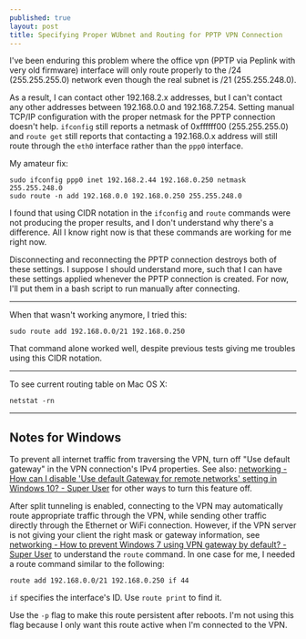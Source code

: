 ```yaml
---
published: true
layout: post
title: Specifying Proper WUbnet and Routing for PPTP VPN Connection
---
```




I've been enduring this problem where the office vpn (PPTP via Peplink with very old firmware) interface will only route properly to the /24 (255.255.255.0) network even though the real subnet is /21 (255.255.248.0).

As a result, I can contact other 192.168.2.x addresses, but I can't contact any other addresses between 192.168.0.0 and 192.168.7.254. Setting manual TCP/IP configuration with the proper netmask for the PPTP connection doesn't help. `ifconfig` still reports a netmask of 0xffffff00 (255.255.255.0) and `route get` still reports that contacting a 192.168.0.x address will still route through the `eth0` interface rather than the `ppp0` interface.

My amateur fix:

```
sudo ifconfig ppp0 inet 192.168.2.44 192.168.0.250 netmask 255.255.248.0
sudo route -n add 192.168.0.0 192.168.0.250 255.255.248.0
```

I found that using CIDR notation in the `ifconfig` and `route` commands were not producing the proper results, and I don't understand why there's a difference. All I know right now is that these commands are working for me right now.

Disconnecting and reconnecting the PPTP connection destroys both of these settings. I suppose I should understand more, such that I can have these settings applied whenever the PPTP connection is created. For now, I'll put them in a bash script to run manually after connecting.

---

When that wasn't working anymore, I tried this:

```
sudo route add 192.168.0.0/21 192.168.0.250
```

That command alone worked well, despite previous tests giving me troubles using this CIDR notation.

---

To see current routing table on Mac OS X:

```
netstat -rn
```

---

## Notes for Windows

To prevent all internet traffic from traversing the VPN, turn off "Use default gateway" in the VPN connection's IPv4 properties. See also: [networking - How can I disable 'Use default Gateway for remote networks' setting in Windows 10? - Super User](http://superuser.com/questions/954801/how-can-i-disable-use-default-gateway-for-remote-networks-setting-in-windows-1) for other ways to turn this feature off.

After split tunneling is enabled, connecting to the VPN may automatically route appropriate traffic through the VPN, while sending other traffic directly through the Ethernet or WiFi connection. However, if the VPN server is not giving your client the right mask or gateway information, see [networking - How to prevent Windows 7 using VPN gateway by default? - Super User](http://superuser.com/questions/861454/how-to-prevent-windows-7-using-vpn-gateway-by-default/862409#862409) to understand the `route` command. In one case for me, I needed a route command similar to the following:

```
route add 192.168.0.0/21 192.168.0.250 if 44
```

`if` specifies the interface's ID. Use `route print` to find it.

Use the `-p` flag to make this route persistent after reboots. I'm not using this flag because I only want this route active when I'm connected to the VPN.
